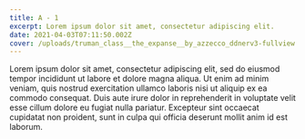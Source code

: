 ```yaml
---
title: A - 1
excerpt: Lorem ipsum dolor sit amet, consectetur adipiscing elit.
date: 2021-04-03T07:11:50.002Z
cover: /uploads/truman_class__the_expanse__by_azzecco_ddnerv3-fullview.jpg
---
```

Lorem ipsum dolor sit amet, consectetur adipiscing elit, sed do eiusmod tempor incididunt ut labore et dolore magna aliqua. Ut enim ad minim veniam, quis nostrud exercitation ullamco laboris nisi ut aliquip ex ea commodo consequat. Duis aute irure dolor in reprehenderit in voluptate velit esse cillum dolore eu fugiat nulla pariatur. Excepteur sint occaecat cupidatat non proident, sunt in culpa qui officia deserunt mollit anim id est laborum.